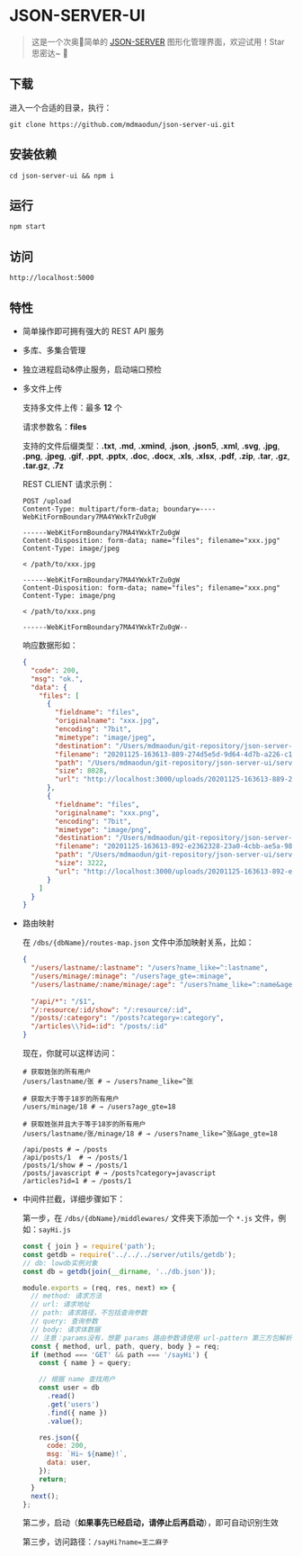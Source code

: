 # JSON-SERVER-UI
> 这是一个次奥🐓简单的 [JSON-SERVER](https://github.com/typicode/json-server) 图形化管理界面，欢迎试用！Star 思密达~ 🙂

## 下载

进入一个合适的目录，执行：

```
git clone https://github.com/mdmaodun/json-server-ui.git
```

## 安装依赖

```
cd json-server-ui && npm i
```

## 运行
```
npm start
```

## 访问
```
http://localhost:5000
```

## 特性
- 简单操作即可拥有强大的 REST API 服务

- 多库、多集合管理

- 独立进程启动&停止服务，启动端口预检

- 多文件上传

  支持多文件上传：最多 **12** 个

  请求参数名：**files**

  支持的文件后缀类型：**.txt**, **.md**, **.xmind**, **.json**, **.json5**, **.xml**, **.svg**,  **.jpg**, **.png**, **.jpeg**, **.gif**,  **.ppt**, **.pptx**, **.doc**, **.docx**, **.xls**, **.xlsx**, **.pdf**, **.zip**, **.tar**, **.gz**, **.tar.gz**, **.7z**

  REST CLIENT 请求示例：

  ```
  POST /upload
  Content-Type: multipart/form-data; boundary=----WebKitFormBoundary7MA4YWxkTrZu0gW
  
  ------WebKitFormBoundary7MA4YWxkTrZu0gW
  Content-Disposition: form-data; name="files"; filename="xxx.jpg"
  Content-Type: image/jpeg
  
  < /path/to/xxx.jpg
  
  ------WebKitFormBoundary7MA4YWxkTrZu0gW
  Content-Disposition: form-data; name="files"; filename="xxx.png"
  Content-Type: image/png
  
  < /path/to/xxx.png
  
  ------WebKitFormBoundary7MA4YWxkTrZu0gW--
  ```

  响应数据形如：

  ```json
  {
    "code": 200,
    "msg": "ok.",
    "data": {
      "files": [
        {
          "fieldname": "files",
          "originalname": "xxx.jpg",
          "encoding": "7bit",
          "mimetype": "image/jpeg",
          "destination": "/Users/mdmaodun/git-repository/json-server-ui/server/public/uploads",
          "filename": "20201125-163613-889-274d5e5d-9d64-4d7b-a226-c11a8716cf9b.jpg",
          "path": "/Users/mdmaodun/git-repository/json-server-ui/server/public/uploads/20201125-163613-889-274d5e5d-9d64-4d7b-a226-c11a8716cf9b.jpg",
          "size": 8028,
          "url": "http://localhost:3000/uploads/20201125-163613-889-274d5e5d-9d64-4d7b-a226-c11a8716cf9b.jpg"
        },
        {
          "fieldname": "files",
          "originalname": "xxx.png",
          "encoding": "7bit",
          "mimetype": "image/png",
          "destination": "/Users/mdmaodun/git-repository/json-server-ui/server/public/uploads",
          "filename": "20201125-163613-892-e2362328-23a0-4cbb-ae5a-9856b8659a9b.png",
          "path": "/Users/mdmaodun/git-repository/json-server-ui/server/public/uploads/20201125-163613-892-e2362328-23a0-4cbb-ae5a-9856b8659a9b.png",
          "size": 3222,
          "url": "http://localhost:3000/uploads/20201125-163613-892-e2362328-23a0-4cbb-ae5a-9856b8659a9b.png"
        }
      ]
    }
  }
  ```

- 路由映射

  在 `/dbs/{dbName}/routes-map.json` 文件中添加映射关系，比如：

  ```json
  {
    "/users/lastname/:lastname": "/users?name_like=^:lastname",
    "/users/minage/:minage": "/users?age_gte=:minage",
    "/users/lastname/:name/minage/:age": "/users?name_like=^:name&age_gte=:age",
    
    "/api/*": "/$1",
    "/:resource/:id/show": "/:resource/:id",
    "/posts/:category": "/posts?category=:category",
    "/articles\\?id=:id": "/posts/:id"
  }
  ```

  现在，你就可以这样访问：

  ```
  # 获取姓张的所有用户
  /users/lastname/张 # → /users?name_like=^张
  
  # 获取大于等于18岁的所有用户
  /users/minage/18 # → /users?age_gte=18
  
  # 获取姓张并且大于等于18岁的所有用户
  /users/lastname/张/minage/18 # → /users?name_like=^张&age_gte=18
  
  /api/posts # → /posts
  /api/posts/1  # → /posts/1
  /posts/1/show # → /posts/1
  /posts/javascript # → /posts?category=javascript
  /articles?id=1 # → /posts/1
  ```

- 中间件拦截，详细步骤如下：

  第一步，在 `/dbs/{dbName}/middlewares/` 文件夹下添加一个 `*.js` 文件，例如：`sayHi.js`

  ```javascript
  const { join } = require('path');
  const getdb = require('../../../server/utils/getdb');
  // db: lowdb实例对象
  const db = getdb(join(__dirname, '../db.json'));
  
  module.exports = (req, res, next) => {
    // method: 请求方法
    // url: 请求地址
    // path: 请求路径，不包括查询参数
    // query: 查询参数
    // body: 请求体数据
    // 注意：params没有，想要 params 路由参数请使用 url-pattern 第三方包解析
    const { method, url, path, query, body } = req;
    if (method === 'GET' && path === '/sayHi') {
      const { name } = query;
  
      // 根据 name 查找用户
      const user = db
        .read()
        .get('users')
        .find({ name })
        .value();
  
      res.json({
        code: 200,
        msg: `Hi~ ${name}!`,
        data: user,
      });
      return;
    }
    next();
  };
  
  ```
  
  第二步，启动（**如果事先已经启动，请停止后再启动**），即可自动识别生效
  
  第三步，访问路径：`/sayHi?name=王二麻子` 
  
  


